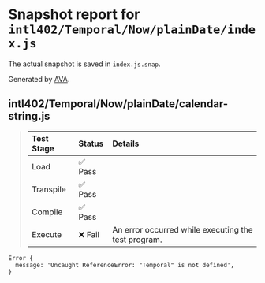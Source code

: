 # Snapshot report for `intl402/Temporal/Now/plainDate/index.js`

The actual snapshot is saved in `index.js.snap`.

Generated by [AVA](https://avajs.dev).

## intl402/Temporal/Now/plainDate/calendar-string.js

> | Test Stage | Status | Details |
> | :-- | :-- | :-- |
> | Load | ✅ Pass |  |
> | Transpile | ✅ Pass |  |
> | Compile | ✅ Pass |  |
> | Execute | ❌ Fail | An error occurred while executing the test program. |

    Error {
      message: 'Uncaught ReferenceError: "Temporal" is not defined',
    }
